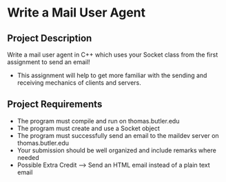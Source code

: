 # Write a Mail User Agent
## Project Description
Write a mail user agent in C++ which uses your Socket class from the first assignment to send an email!
- This assignment will help to get more familiar with the sending and receiving mechanics of clients and servers.

## Project Requirements
- The program must compile and run on thomas.butler.edu
- The program must create and use a Socket object
- The program must successfully send an email to the maildev server on thomas.butler.edu
- Your submission should be well organized and include remarks where needed
- Possible Extra Credit --> Send an HTML email instead of a plain text email